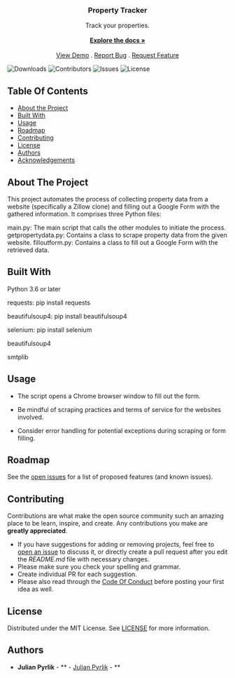 <br/>
<p align="center">
  <a href="https://github.com/julianpyrlik/Property-tracker">
  </a>

  <h3 align="center">Property Tracker</h3>

  <p align="center">
    Track your properties.
    <br/>
    <br/>
    <a href="https://github.com/julianpyrlik/Property-tracker"><strong>Explore the docs »</strong></a>
    <br/>
    <br/>
    <a href="https://github.com/julianpyrlik/Property-tracker">View Demo</a>
    .
    <a href="https://github.com/julianpyrlik/Property-tracker/issues">Report Bug</a>
    .
    <a href="https://github.com/julianpyrlik/Property-tracker/issues">Request Feature</a>
  </p>
</p>

![Downloads](https://img.shields.io/github/downloads/julianpyrlik/Property-tracker/total) ![Contributors](https://img.shields.io/github/contributors/julianpyrlik/Property-tracker?color=dark-green) ![Issues](https://img.shields.io/github/issues/julianpyrlik/Property-tracker) ![License](https://img.shields.io/github/license/julianpyrlik/Property-tracker) 

## Table Of Contents

* [About the Project](#about-the-project)
* [Built With](#built-with)
* [Usage](#usage)
* [Roadmap](#roadmap)
* [Contributing](#contributing)
* [License](#license)
* [Authors](#authors)
* [Acknowledgements](#acknowledgements)

## About The Project

This project automates the process of collecting property data from a website (specifically a Zillow clone) and filling out a Google Form with the gathered information. It comprises three Python files:


main.py: The main script that calls the other modules to initiate the process.
getpropertydata.py: Contains a class to scrape property data from the given website.
filloutform.py: Contains a class to fill out a Google Form with the retrieved data.

## Built With

Python 3.6 or later

requests: pip install requests

beautifulsoup4: pip install beautifulsoup4

selenium: pip install selenium

beautifulsoup4

smtplib

## Usage

- The script opens a Chrome browser window to fill out the form.

- Be mindful of scraping practices and terms of service for the websites involved.

- Consider error handling for potential exceptions during scraping or form filling.

## Roadmap

See the [open issues](https://github.com/julianpyrlik/Property-tracker/issues) for a list of proposed features (and known issues).

## Contributing

Contributions are what make the open source community such an amazing place to be learn, inspire, and create. Any contributions you make are **greatly appreciated**.
* If you have suggestions for adding or removing projects, feel free to [open an issue](https://github.com/julianpyrlik/Property-tracker/issues/new) to discuss it, or directly create a pull request after you edit the *README.md* file with necessary changes.
* Please make sure you check your spelling and grammar.
* Create individual PR for each suggestion.
* Please also read through the [Code Of Conduct](https://github.com/julianpyrlik/Property-tracker/blob/main/CODE_OF_CONDUCT.md) before posting your first idea as well.

## License

Distributed under the MIT License. See [LICENSE](https://github.com/julianpyrlik/Property-tracker/blob/main/LICENSE.md) for more information.

## Authors

* **Julian Pyrlik** - ** - [Julian Pyrlik](https://github.com/julianpyrlik) - **